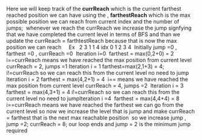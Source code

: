 Here we will keep track of the **currReach** which is the current farthest reached position we can have using the , **farthestReach** which is the max possible position we can reach from current index and the number of jumps;
​
whenever we reach the currReach we increase the jump signfying that we have completed the current level in terms of BFS and than we update the currReach = farthtestReach because that is now the max position we can reach
​
​
​
​
Ex   2 3 1 1 4
idx  0 1 2 3 4
​
Initially jump =0 , farthest =0 , currReach =0
​
Iteration i=0
​
farthest = max(0,2+0) = 2
i==currReach
means we have reached the max position from current level
currReach = 2, jumps =1
​
Iteration i = 1
farthest=max(2,1+3) = 4;
​
i!=currReach so we can reach this from the current level no need to jump
​
Iteration i = 2
farthest = max(4,2+1) = 4
​
i== means we have reached the max position from current level
currReach = 4, jumps =2
​
Iteration i = 3
farthest = max(4,3+1) = 4
i!=currReach so we can reach this from the current level no need to jump
​
Iteration i =4
​
farthest = max(4,4+4) = 8
​
i==currReach
means we have reached the farthest we can go from the current level so now we increase the level that is jump and make currReach = farthest that is the next max reachable position
​
so we increase jump , jump =2;
currReach = 8;
​
our loop ends and jump = 2 is the minimum jump required
​
​